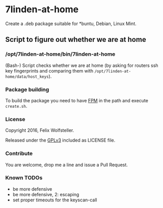 # 7linden-at-home

Create a .deb package suitable for \*buntu, Debian, Linux Mint.

## Script to figure out whether we are at home

### /opt/7linden-at-home/bin/7linden-at-home

(Bash-) Script checks whether we are at home (by asking for routers ssh key fingerprints and comparing them with `/opt/7linden-at-home/data/host_keys`).

### Package building

To build the package you need to have [FPM](https://github.com/jordansissel/fpm) in the path and execute `create.sh`.

### License

Copyright 2016, Felix Wolfsteller.

Released under the [GPLv3](LICENSE) included as LICENSE file.

### Contribute

You are welcome, drop me a line and issue a Pull Request.

### Known TODOs

 * be more defensive
 * be more defensive, 2: escaping
 * set proper timeouts for the keyscan-call
